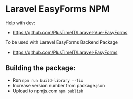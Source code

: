 # Laravel EasyForms NPM
Help with dev:
- https://github.com/PlusTimeIT/Laravel-Vue-EasyForms

To be used with Laravel EasyForms Backend Package
- https://github.com/PlusTimeIT/Laravel-EasyForms


## Building the package:
- Run `npm run build-library --fix`
- Increase version number from package.json
- Upload to npmjs.com `npm publish`
